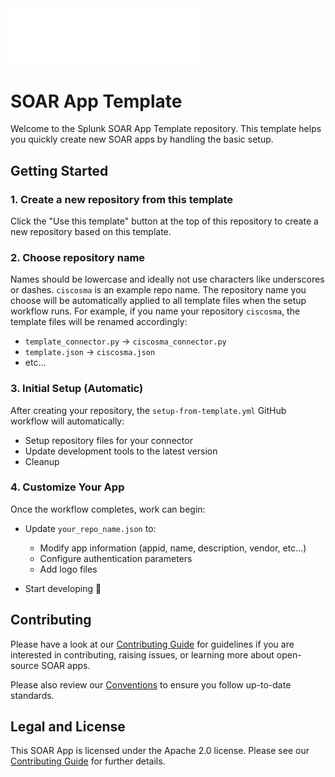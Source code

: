 <img src="logo_dark.svg" width="300">

# SOAR App Template

Welcome to the Splunk SOAR App Template repository. This template helps you quickly create new SOAR apps by handling the basic setup.

## Getting Started

### 1. Create a new repository from this template

Click the "Use this template" button at the top of this repository to create a new repository based on this template.

### 2. Choose repository name

Names should be lowercase and ideally not use characters like underscores or dashes. `ciscosma` is an example repo name. The repository name you choose will be automatically applied to all template files when the setup workflow runs. For example, if you name your repository `ciscosma`, the template files will be renamed accordingly:

- `template_connector.py` → `ciscosma_connector.py`
- `template.json` → `ciscosma.json`
- etc...

### 3. Initial Setup (Automatic)

After creating your repository, the `setup-from-template.yml` GitHub workflow will automatically:

- Setup repository files for your connector
- Update development tools to the latest version
- Cleanup

### 4. Customize Your App

Once the workflow completes, work can begin:

- Update `your_repo_name.json` to:

  - Modify app information (appid, name, description, vendor, etc...)
  - Configure authentication parameters
  - Add logo files

- Start developing 🚀

## Contributing

Please have a look at our [Contributing Guide](https://github.com/Splunk-SOAR-Apps/.github/blob/main/.github/CONTRIBUTING.md) for guidelines if you are interested in contributing, raising issues, or learning more about open-source SOAR apps.

Please also review our [Conventions](https://github.com/Splunk-SOAR-Apps/.github/blob/main/.github/CONTRIBUTING.md) to ensure you follow up-to-date standards.

## Legal and License

This SOAR App is licensed under the Apache 2.0 license. Please see our [Contributing Guide](https://github.com/Splunk-SOAR-Apps/.github/blob/main/.github/CONTRIBUTING.md#legal-notice) for further details.
